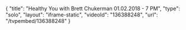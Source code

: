 {
    "title": "Healthy You with Brett Chukerman 01.02.2018 - 7 PM",
    "type": "solo",
    "layout": "iframe-static",
    "videoId": "136388248",
    "url": "\/tvpembed\/136388248"
}